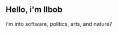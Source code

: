 ## Hello, i'm llbob

<!--
**llbob/llbob** is a ✨ _special_ ✨ repository because its `README.md` (this file) appears on your GitHub profile.
-->

i'm into software, politics, arts, and nature?

<!-- :) -->
